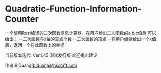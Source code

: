 # Quadratic-Function-Information-Counter

一个使用Rust编译的二次函数信息计算器。在用户给出二次函数的a,b,c值后 
可以给出： 
--二次函数与x轴的交点个数 
--二次函数的顶点 
--在用户继续给出一个x值后，返回一个在此函数上的坐标 

当前版本迭代: Ver.1.45 测试发行版 欢迎提出建议

作者:BiDuang|biduang@hscraft.com
